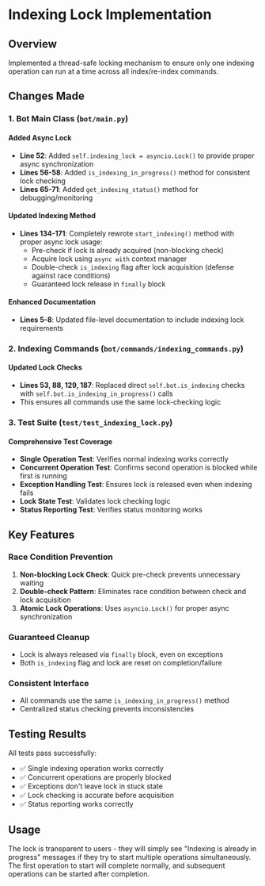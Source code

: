 # Indexing Lock Implementation

## Overview
Implemented a thread-safe locking mechanism to ensure only one indexing operation can run at a time across all index/re-index commands.

## Changes Made

### 1. Bot Main Class (`bot/main.py`)

#### Added Async Lock
- **Line 52**: Added `self.indexing_lock = asyncio.Lock()` to provide proper async synchronization
- **Lines 56-58**: Added `is_indexing_in_progress()` method for consistent lock checking
- **Lines 65-71**: Added `get_indexing_status()` method for debugging/monitoring

#### Updated Indexing Method
- **Lines 134-171**: Completely rewrote `start_indexing()` method with proper async lock usage:
  - Pre-check if lock is already acquired (non-blocking check)
  - Acquire lock using `async with` context manager
  - Double-check `is_indexing` flag after lock acquisition (defense against race conditions)
  - Guaranteed lock release in `finally` block

#### Enhanced Documentation
- **Lines 5-8**: Updated file-level documentation to include indexing lock requirements

### 2. Indexing Commands (`bot/commands/indexing_commands.py`)

#### Updated Lock Checks
- **Lines 53, 88, 129, 187**: Replaced direct `self.bot.is_indexing` checks with `self.bot.is_indexing_in_progress()` calls
- This ensures all commands use the same lock-checking logic

### 3. Test Suite (`test/test_indexing_lock.py`)

#### Comprehensive Test Coverage
- **Single Operation Test**: Verifies normal indexing works correctly
- **Concurrent Operation Test**: Confirms second operation is blocked while first is running
- **Exception Handling Test**: Ensures lock is released even when indexing fails
- **Lock State Test**: Validates lock checking logic
- **Status Reporting Test**: Verifies status monitoring works

## Key Features

### Race Condition Prevention
1. **Non-blocking Lock Check**: Quick pre-check prevents unnecessary waiting
2. **Double-check Pattern**: Eliminates race condition between check and lock acquisition
3. **Atomic Lock Operations**: Uses `asyncio.Lock()` for proper async synchronization

### Guaranteed Cleanup
- Lock is always released via `finally` block, even on exceptions
- Both `is_indexing` flag and lock are reset on completion/failure

### Consistent Interface
- All commands use the same `is_indexing_in_progress()` method
- Centralized status checking prevents inconsistencies

## Testing Results
All tests pass successfully:
- ✅ Single indexing operation works correctly
- ✅ Concurrent operations are properly blocked
- ✅ Exceptions don't leave lock in stuck state
- ✅ Lock checking is accurate before acquisition
- ✅ Status reporting works correctly

## Usage
The lock is transparent to users - they will simply see "Indexing is already in progress" messages if they try to start multiple operations simultaneously. The first operation to start will complete normally, and subsequent operations can be started after completion.